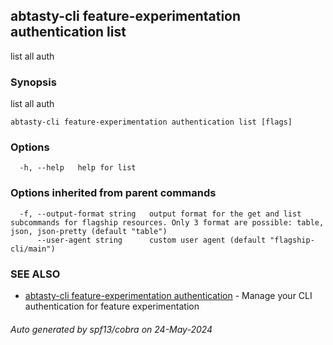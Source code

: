 ## abtasty-cli feature-experimentation authentication list

list all auth

### Synopsis

list all auth

```
abtasty-cli feature-experimentation authentication list [flags]
```

### Options

```
  -h, --help   help for list
```

### Options inherited from parent commands

```
  -f, --output-format string   output format for the get and list subcommands for flagship resources. Only 3 format are possible: table, json, json-pretty (default "table")
      --user-agent string      custom user agent (default "flagship-cli/main")
```

### SEE ALSO

* [abtasty-cli feature-experimentation authentication](abtasty-cli_feature-experimentation_authentication.md)	 - Manage your CLI authentication for feature experimentation

###### Auto generated by spf13/cobra on 24-May-2024
